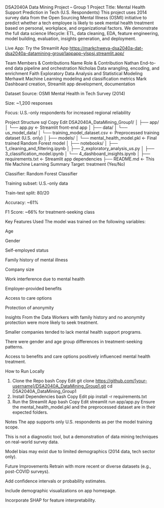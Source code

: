 DSA2040A Data Mining Project – Group 1
Project Title: Mental Health Support Prediction in Tech (U.S. Respondents)
This project uses 2014 survey data from the Open Sourcing Mental Illness (OSMI) initiative to predict whether a tech employee is likely to seek mental health treatment based on personal, workplace, and organizational factors. We demonstrate the full data science lifecycle: ETL, data cleaning, EDA, feature engineering, model building, evaluation, insights generation, and deployment.

Live App: Try the Streamlit App
https://markchweya-dsa2040a-dat-dsa2040a-datamining-group1appapp-ylspsj.streamlit.app/

Team Members & Contributions
Name	Role & Contribution
Nathan	End-to-end data pipeline and orchestration
Nicholas	Data wrangling, encoding, and enrichment
Faith	Exploratory Data Analysis and Statistical Modeling
Merhawit	Machine Learning modeling and classification metrics
Mark	Dashboard creation, Streamlit app development, documentation

Dataset
Source: OSMI Mental Health in Tech Survey (2014)

Size: ~1,200 responses

Focus: U.S.-only respondents for increased regional reliability

Project Structure
sql
Copy
Edit
DSA2040A_DataMining_Group1/
│
├── app/
│   └── app.py              ← Streamlit front-end app
│
├── data/
│   └── us_model_data/
│       └── training_model_dataset.csv  ← Preprocessed training dataset (U.S. only)
│
├── models/
│   └── mental_health_model.pkl        ← Final trained Random Forest model
│
├── notebooks/
│   ├── 1_cleaning_and_filtering.ipynb
│   ├── 2_exploratory_analysis_us.py
│   ├── 3_classification_model.ipynb
│   └── 4_dashboard_insights.ipynb
│
├── requirements.txt        ← Streamlit app dependencies
├── README.md               ← This file
Machine Learning Summary
Target: treatment (Yes/No)

Classifier: Random Forest Classifier

Training subset: U.S.-only data

Train-test split: 80/20

Accuracy: ~61%

F1 Score: ~66% for treatment-seeking class

Key Features Used
The model was trained on the following variables:

Age

Gender

Self-employed status

Family history of mental illness

Company size

Work interference due to mental health

Employer-provided benefits

Access to care options

Protection of anonymity

Insights From the Data
Workers with family history and no anonymity protection were more likely to seek treatment.

Smaller companies tended to lack mental health support programs.

There were gender and age group differences in treatment-seeking patterns.

Access to benefits and care options positively influenced mental health treatment.

How to Run Locally
1. Clone the Repo
bash
Copy
Edit
git clone https://github.com/[your-username]/DSA2040A_DataMining_Group1.git
cd DSA2040A_DataMining_Group1
2. Install Dependencies
bash
Copy
Edit
pip install -r requirements.txt
3. Run the Streamlit App
bash
Copy
Edit
streamlit run app/app.py
Ensure the mental_health_model.pkl and the preprocessed dataset are in their expected folders.

Notes
The app supports only U.S. respondents as per the model training scope.

This is not a diagnostic tool, but a demonstration of data mining techniques on real-world survey data.

Model bias may exist due to limited demographics (2014 data, tech sector only).

Future Improvements
Retrain with more recent or diverse datasets (e.g., post-COVID surveys).

Add confidence intervals or probability estimates.

Include demographic visualizations on app homepage.

Incorporate SHAP for feature interpretability.

